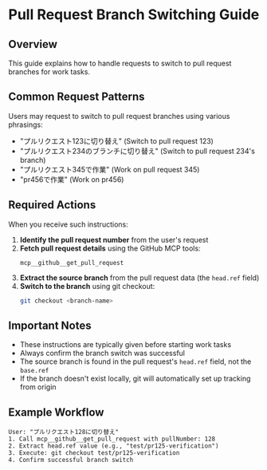 # Pull Request Branch Switching Guide

## Overview
This guide explains how to handle requests to switch to pull request branches for work tasks.

## Common Request Patterns
Users may request to switch to pull request branches using various phrasings:
- "プルリクエスト123に切り替え" (Switch to pull request 123)
- "プルリクエスト234のブランチに切り替え" (Switch to pull request 234's branch)
- "プルリクエスト345で作業" (Work on pull request 345)
- "pr456で作業" (Work on pr456)

## Required Actions
When you receive such instructions:

1. **Identify the pull request number** from the user's request
2. **Fetch pull request details** using the GitHub MCP tools:
   ```
   mcp__github__get_pull_request
   ```
3. **Extract the source branch** from the pull request data (the `head.ref` field)
4. **Switch to the branch** using git checkout:
   ```bash
   git checkout <branch-name>
   ```

## Important Notes
- These instructions are typically given before starting work tasks
- Always confirm the branch switch was successful
- The source branch is found in the pull request's `head.ref` field, not the `base.ref`
- If the branch doesn't exist locally, git will automatically set up tracking from origin

## Example Workflow
```
User: "プルリクエスト128に切り替え"
1. Call mcp__github__get_pull_request with pullNumber: 128
2. Extract head.ref value (e.g., "test/pr125-verification")
3. Execute: git checkout test/pr125-verification
4. Confirm successful branch switch
```